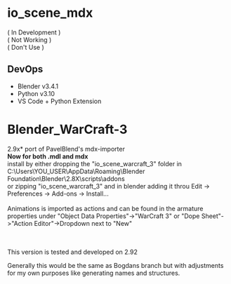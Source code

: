 # io_scene_mdx
( In Development )  
( Not Working )  
( Don't Use )

## DevOps

- Blender v3.4.1
- Python v3.10
- VS Code + Python Extension

# Blender_WarCraft-3
2.9x* port of PavelBlend's mdx-importer<br>
<b>Now for both .mdl and mdx</b><br>
install by either dropping the "io_scene_warcraft_3" folder in <br>C:\Users\YOU_USER\AppData\Roaming\Blender Foundation\Blender\2.8X\scripts\addons<br>
or zipping "io_scene_warcraft_3" and in blender adding it throu Edit -> Preferences -> Add-ons -> Install...<br>
<br>
Animations is imported as actions and can be found in the armature properties under "Object Data Properties"->"WarCraft 3" or "Dope Sheet"->"Action Editor"->Dropdown next to "New"<br>
<br>
<br>

This version is tested and developed on 2.92


Generally this would be the same as Bogdans branch but with adjustments for my own purposes like generating names and structures.
